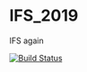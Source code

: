 # IFS_2019
IFS again

[![Build Status](https://travis-ci.com/Kolbasyatin/IFS_2019.svg?branch=master)](https://travis-ci.com/Kolbasyatin/IFS_2019)
